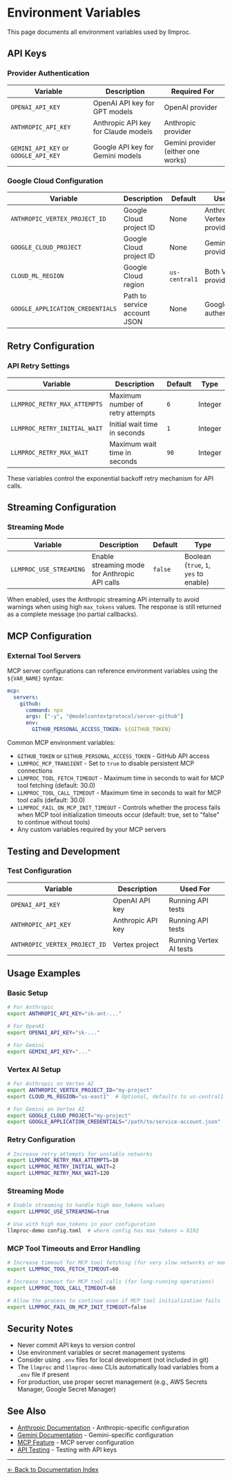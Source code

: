 # Environment Variables

This page documents all environment variables used by llmproc.

## API Keys

### Provider Authentication

| Variable | Description | Required For |
|----------|-------------|--------------|
| `OPENAI_API_KEY` | OpenAI API key for GPT models | OpenAI provider |
| `ANTHROPIC_API_KEY` | Anthropic API key for Claude models | Anthropic provider |
| `GEMINI_API_KEY` or `GOOGLE_API_KEY` | Google API key for Gemini models | Gemini provider (either one works) |

### Google Cloud Configuration

| Variable | Description | Default | Used By |
|----------|-------------|---------|---------|
| `ANTHROPIC_VERTEX_PROJECT_ID` | Google Cloud project ID | None | Anthropic Vertex provider |
| `GOOGLE_CLOUD_PROJECT` | Google Cloud project ID | None | Gemini Vertex provider |
| `CLOUD_ML_REGION` | Google Cloud region | `us-central1` | Both Vertex providers |
| `GOOGLE_APPLICATION_CREDENTIALS` | Path to service account JSON | None | Google Cloud authentication |

## Retry Configuration

### API Retry Settings

| Variable | Description | Default | Type |
|----------|-------------|---------|------|
| `LLMPROC_RETRY_MAX_ATTEMPTS` | Maximum number of retry attempts | `6` | Integer |
| `LLMPROC_RETRY_INITIAL_WAIT` | Initial wait time in seconds | `1` | Integer |
| `LLMPROC_RETRY_MAX_WAIT` | Maximum wait time in seconds | `90` | Integer |

These variables control the exponential backoff retry mechanism for API calls.

## Streaming Configuration

### Streaming Mode

| Variable | Description | Default | Type |
|----------|-------------|---------|------|
| `LLMPROC_USE_STREAMING` | Enable streaming mode for Anthropic API calls | `false` | Boolean (`true`, `1`, `yes` to enable) |

When enabled, uses the Anthropic streaming API internally to avoid warnings when using high `max_tokens` values. The response is still returned as a complete message (no partial callbacks).

## MCP Configuration

### External Tool Servers

MCP server configurations can reference environment variables using the `${VAR_NAME}` syntax:

```yaml
mcp:
  servers:
    github:
      command: npx
      args: ["-y", "@modelcontextprotocol/server-github"]
      env:
        GITHUB_PERSONAL_ACCESS_TOKEN: ${GITHUB_TOKEN}
```

Common MCP environment variables:
- `GITHUB_TOKEN` or `GITHUB_PERSONAL_ACCESS_TOKEN` - GitHub API access
- `LLMPROC_MCP_TRANSIENT` - Set to `true` to disable persistent MCP connections
- `LLMPROC_TOOL_FETCH_TIMEOUT` - Maximum time in seconds to wait for MCP tool fetching (default: 30.0)
- `LLMPROC_TOOL_CALL_TIMEOUT` - Maximum time in seconds to wait for MCP tool calls (default: 30.0)
- `LLMPROC_FAIL_ON_MCP_INIT_TIMEOUT` - Controls whether the process fails when MCP tool initialization timeouts occur (default: true, set to "false" to continue without tools)
- Any custom variables required by your MCP servers

## Testing and Development

### Test Configuration

| Variable | Description | Used For |
|----------|-------------|----------|
| `OPENAI_API_KEY` | OpenAI API key | Running API tests |
| `ANTHROPIC_API_KEY` | Anthropic API key | Running API tests |
| `ANTHROPIC_VERTEX_PROJECT_ID` | Vertex project | Running Vertex AI tests |

## Usage Examples

### Basic Setup

```bash
# For Anthropic
export ANTHROPIC_API_KEY="sk-ant-..."

# For OpenAI
export OPENAI_API_KEY="sk-..."

# For Gemini
export GEMINI_API_KEY="..."
```

### Vertex AI Setup

```bash
# For Anthropic on Vertex AI
export ANTHROPIC_VERTEX_PROJECT_ID="my-project"
export CLOUD_ML_REGION="us-east1"  # Optional, defaults to us-central1

# For Gemini on Vertex AI
export GOOGLE_CLOUD_PROJECT="my-project"
export GOOGLE_APPLICATION_CREDENTIALS="/path/to/service-account.json"
```

### Retry Configuration

```bash
# Increase retry attempts for unstable networks
export LLMPROC_RETRY_MAX_ATTEMPTS=10
export LLMPROC_RETRY_INITIAL_WAIT=2
export LLMPROC_RETRY_MAX_WAIT=120
```

### Streaming Mode

```bash
# Enable streaming to handle high max_tokens values
export LLMPROC_USE_STREAMING=true

# Use with high max_tokens in your configuration
llmproc-demo config.toml  # where config has max_tokens = 8192
```

### MCP Tool Timeouts and Error Handling

```bash
# Increase timeout for MCP tool fetching (for very slow networks or many tools)
export LLMPROC_TOOL_FETCH_TIMEOUT=60

# Increase timeout for MCP tool calls (for long-running operations)
export LLMPROC_TOOL_CALL_TIMEOUT=60

# Allow the process to continue even if MCP tool initialization fails
export LLMPROC_FAIL_ON_MCP_INIT_TIMEOUT=false
```

## Security Notes

- Never commit API keys to version control
- Use environment variables or secret management systems
- Consider using `.env` files for local development (not included in git)
- The `llmproc` and `llmproc-demo` CLIs automatically load variables from a `.env` file if present
- For production, use proper secret management (e.g., AWS Secrets Manager, Google Secret Manager)

## See Also

- [Anthropic Documentation](anthropic.md) - Anthropic-specific configuration
- [Gemini Documentation](gemini.md) - Gemini-specific configuration
- [MCP Feature](mcp-feature.md) - MCP server configuration
- [API Testing](api_testing.md) - Testing with API keys

---
[← Back to Documentation Index](index.md)
